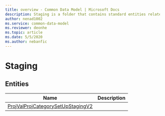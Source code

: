 ```yaml
---
title: overview - Common Data Model | Microsoft Docs
description: Staging is a folder that contains standard entities related to the Common Data Model.
author: nenad1002
ms.service: common-data-model
ms.reviewer: deonhe
ms.topic: article
ms.date: 5/5/2020
ms.author: nebanfic
---
```


# Staging


## Entities

|Name|Description|
|---|---|
|[ProjValProjCategorySetUpStagingV2](ProjValProjCategorySetUpStagingV2.md)||
